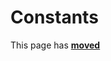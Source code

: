 # Constants

This page has [**moved**](https://lib-docs.delphidabbler.com/ConsoleApp/3/API/Constants)